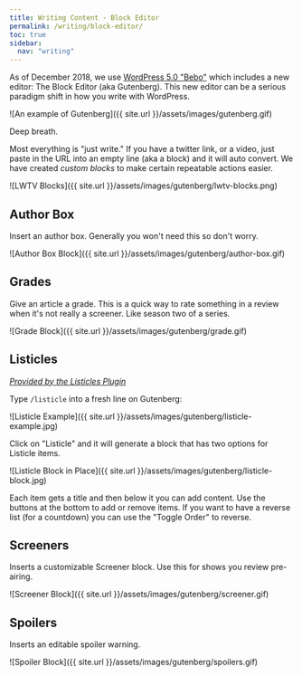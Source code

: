 ```yaml
---
title: Writing Content - Block Editor
permalink: /writing/block-editor/
toc: true
sidebar:
  nav: "writing"
---
```


As of December 2018, we use [WordPress 5.0 "Bebo"](https://wordpress.org/news/2018/12/bebo/) which includes a new editor: The Block Editor (aka Gutenberg). This new editor can be a serious paradigm shift in how you write with WordPress.

![An example of Gutenberg]({{ site.url }}/assets/images/gutenberg.gif)

Deep breath.

Most everything is "just write." If you have a twitter link, or a video, just paste in the URL into an empty line (aka a block) and it will auto convert. We have created *custom blocks* to make certain repeatable actions easier.

![LWTV Blocks]({{ site.url }}/assets/images/gutenberg/lwtv-blocks.png)

## Author Box

Insert an author box. Generally you won't need this so don't worry.

![Author Box Block]({{ site.url }}/assets/images/gutenberg/author-box.gif)

## Grades

Give an article a grade. This is a quick way to rate something in a review when it's not really a screener. Like season two of a series.

![Grade Block]({{ site.url }}/assets/images/gutenberg/grade.gif)

## Listicles

*[Provided by the Listicles Plugin](https://wordpress.org/plugins/listicles/)*

Type `/listicle` into a fresh line on Gutenberg:

![Listicle Example]({{ site.url }}/assets/images/gutenberg/listicle-example.jpg)

Click on "Listicle" and it will generate a block that has two options for Listicle items.

![Listicle Block in Place]({{ site.url }}/assets/images/gutenberg/listicle-block.jpg)

Each item gets a title and then below it you can add content. Use the buttons at the bottom to add or remove items. If you want to have a reverse list (for a countdown) you can use the "Toggle Order" to reverse.

## Screeners

Inserts a customizable Screener block. Use this for shows you review pre-airing.

![Screener Block]({{ site.url }}/assets/images/gutenberg/screener.gif)

## Spoilers

Inserts an editable spoiler warning.

![Spoiler Block]({{ site.url }}/assets/images/gutenberg/spoilers.gif)

